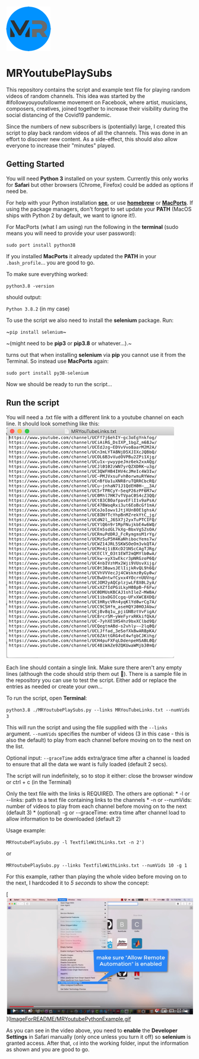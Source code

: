 ![](ImageForREADME/MRicon-40.png)

# MRYoutubePlaySubs
 
This repository contains the script and example text file for playing 
random videos of random channels. This idea was started by the \#ifollowyouyoufollowme 
movement on Facebook, where artist, musicians, composers, creatives, joined together
to increase their visibility during the social distancing of the Covid19 pandemic.

Since the numbers of new subscribers is (potentially) large, I created this script to
play back random videos of all the channels. This was done in an effort to discover new
content. As a side-effect, this should also allow everyone to increase their "minutes" played.

## Getting Started

You will need **Python 3** installed on your system. Currently this only works for **Safari** but other browsers (Chrome, Firefox) could be added as options if need be.

For help with your Python installation **[see](https://www.python.org)**, or use 
**[homebrew](https://brew.sh)** or **[MacPorts](https://www.macports.org)**. If using 
the package managers, don't forget to set update your **PATH** (MacOS ships with Python 2 by default, we want to ignore it!). 

For MacPorts (what I am using) run the following in the **terminal** (sudo means you will need to provide your user password): 

`sudo port install python38`

If you installed **MacPorts** it already updated the **PATH** in your `.bash_profile`... you are good to go.

To make sure everything worked:

`python3.8 -version`

should output:

`Python 3.8.2` (in my case)

To use the script we also need to install the **selenium** package. Run:

~`pip install selenium`~

~(might need to be **pip3** or **pip3.8** or whatever...).~

turns out that when installing **selenium** via **pip** you cannot use it from the Terminal. So instead use **MacPorts** again:

`sudo port install py38-selenium`

Now we should be ready to run the script...


## Run the script

You will need a .txt file with a different link to a youtube channel on each line.
It should look something like this:
![](ImageForREADME/LinkFileExample.png)

Each line should contain a single link. Make sure there aren't any empty lines (although the code should strip them out 🤞).
There is a sample file in the repository you can use to test the script. Either add or replace the entries as needed or create your own... 

To run the script, open **Terminal**:

`python3.8 ./MRYoutubePlaySubs.py --links MRYouTubeLinks.txt --numVids 3`

This will run the script and using the file supplied with the `--links` argument. `--numVids` specifies the number of videos (3 in this case - this is also the default) to play from each channel before moving on to the next on the list. 

Optional input: `--graceTime` adds extra/grace time after a channel is loaded to ensure that all the data we want is fully loaded (default 2 secs).

The script will run indefinitely, so to stop it either:
         close the browser window
         or ctrl + c (in the Terminal)


Only the text file with the links is REQUIRED. The others are optional:
       * -l or --links: path to a text file containing links to the channels
       * -n or --numVids: number of videos to play from each channel before moving on to the next (default 3)
       * (optional) -g or --graceTime: extra time after channel load to allow information to be downloaded (default 2)
       
Usage example:        

`MRYoutubePlaySubs.py -l TextfileWithLinks.txt -n 2')`

or

`MRYoutubePlaySubs.py --links TextfileWithLinks.txt --numVids 10 -g 1`

For this example, rather than playing the whole video before moving on to the next, I hardcoded it to *5 seconds* to show the concept:

[![](ImageForREADME/Youtube_screen.png)]([ImageForREADME/MRYoutubePythonExample.gif](https://youtu.be/wpLir9pybTQ)

As you can see in the video above, you need to **enable** the **Developer Settings** in Safari manually (only once unless you turn it off) so **selenium** is granted access. After that, `cd` into the working folder, input the information as shown and you are good to go. 